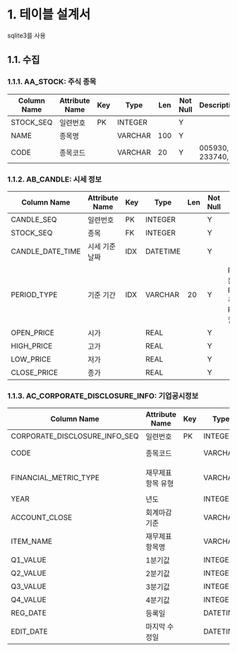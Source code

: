 # 1. 테이블 설계서

sqlite3를 사용

## 1.1. 수집

### 1.1.1. AA_STOCK: 주식 종목

| Column Name | Attribute Name | Key | Type     | Len | Not Null | Description         |
| ----------- | -------------- | --- | -------- | --- | -------- | ------------------- |
| STOCK_SEQ   | 일련번호       | PK  | INTEGER  |     | Y        |                     |
| NAME        | 종목명         |     | VARCHAR  | 100 | Y        |                     |
| CODE        | 종목코드       |     | VARCHAR  | 20  | Y        | 005930, 233740, ... |

### 1.1.2. AB_CANDLE: 시세 정보

| Column Name      | Attribute Name | Key | Type     | Len | Not Null | Description                                             |
| ---------------- | -------------- | --- | -------- | --- | -------- | ------------------------------------------------------- |
| CANDLE_SEQ       | 일련번호       | PK  | INTEGER  |     | Y        |                                                         |
| STOCK_SEQ        | 종목           | FK  | INTEGER  |     | Y        |                                                         |
| CANDLE_DATE_TIME | 시세 기준 날짜 | IDX | DATETIME |     | Y        |                                                         |
| PERIOD_TYPE      | 기준 기간      | IDX | VARCHAR  | 20  | Y        | PERIOD_DAY: 일봉, PERIOD_WEEK: 주봉, PERIOD_MONTH: 월봉 |
| OPEN_PRICE       | 시가           |     | REAL     |     | Y        |                                                         |
| HIGH_PRICE       | 고가           |     | REAL     |     | Y        |                                                         |
| LOW_PRICE        | 저가           |     | REAL     |     | Y        |                                                         |
| CLOSE_PRICE      | 종가           |     | REAL     |     | Y        |                                                         |


### 1.1.3. AC_CORPORATE_DISCLOSURE_INFO: 기업공시정보

| Column Name                   | Attribute Name     | Key | Type     | Len | Not Null | Description                      |
| ----------------------------- | ------------------ | --- | -------- | --- | -------- | -------------------------------- |
| CORPORATE_DISCLOSURE_INFO_SEQ | 일련번호           | PK  | INTEGER  |     | Y        |                                  |
| CODE                          | 종목코드           |     | VARCHAR  | 20  | Y        | 005930, 233740, ...              |
| FINANCIAL_METRIC_TYPE         | 재무제표 항목 유형 |     | VARCHAR  |     | Y        | SALES_REVENUE, TOTAL_ASSETS, ... |
| YEAR                          | 년도               |     | INTEGER  |     | Y        |                                  |
| ACCOUNT_CLOSE                 | 회계마감 기준      |     | VARCHAR  | 20  | Y        | Q1, Q2, Q3, Q4                   |
| ITEM_NAME                     | 재무제표 항목명    |     | VARCHAR  | 50  | Y        | 매출액, 영업이익                 |
| Q1_VALUE                      | 1분기값            |     | INTEGER  |     | Y        |                                  |
| Q2_VALUE                      | 2분기값            |     | INTEGER  |     | Y        |                                  |
| Q3_VALUE                      | 3분기값            |     | INTEGER  |     | Y        |                                  |
| Q4_VALUE                      | 4분기값            |     | INTEGER  |     | Y        |                                  |
| REG_DATE                      | 등록일             |     | DATETIME |     | Y        |                                  |
| EDIT_DATE                     | 마지막 수정일      |     | DATETIME |     | Y        |                                  |


